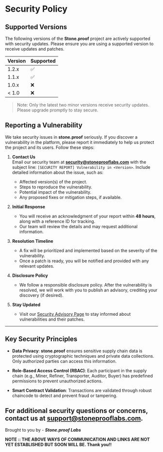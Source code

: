 # Security Policy

## Supported Versions

The following versions of the **Stone.proof** project are actively supported with security updates. Please ensure you are using a supported version to receive updates and patches.

| Version | Supported          |
| ------- | ------------------ |
| 1.2.x   | :white_check_mark: |
| 1.1.x   | :white_check_mark: |
| 1.0.x   | :x:                |
| < 1.0   | :x:                |

> Note: Only the latest two minor versions receive security updates. Please upgrade promptly to stay secure.

## Reporting a Vulnerability

We take security issues in **stone.proof** seriously. If you discover a vulnerability in the platform, please report it immediately to help us protect the project and its users. Follow these steps:

1. **Contact Us**  
   Email our security team at **security@stoneprooflabs.com** with the subject line: `[SECURITY REPORT] Vulnerability in <Version>`. Include detailed information about the issue, such as:
   - Affected version(s) of the project.
   - Steps to reproduce the vulnerability.
   - Potential impact of the vulnerability.
   - Any proposed fixes or mitigation steps, if available.

2. **Initial Response**  
   - You will receive an acknowledgment of your report within **48 hours**, along with a reference ID for tracking.
   - Our team will review the details and may request additional information.

3. **Resolution Timeline**  
   - A fix will be prioritized and implemented based on the severity of the vulnerability.
   - Once a patch is ready, you will be notified and provided with any relevant updates.

4. **Disclosure Policy**  
   - We follow a responsible disclosure policy. After the vulnerability is resolved, we will work with you to publish an advisory, crediting your discovery (if desired).

5. **Stay Updated**  
   - Visit our [Security Advisory Page](https://stoneprooflabs.com/security-advisories) to stay informed about vulnerabilities and their patches.

---

## Key Security Principles

- **Data Privacy**: **stone.proof** ensures sensitive supply chain data is protected using cryptographic techniques and private data collections. Only authorized parties can access this information.
  
- **Role-Based Access Control (RBAC)**: Each participant in the supply chain (e.g., Miner, Refiner, Transporter, Auditor, Buyer) has predefined permissions to prevent unauthorized actions.
  
- **Smart Contract Validation**: Transactions are validated through robust chaincode to detect and prevent fraud or tampering.

For additional security questions or concerns, contact us at **support@stoneprooflabs.com**.
-------------------------------

Brought to you by - _**Stone.proof Labs**_

**NOTE :: THE ABOVE WAYS OF COMMUNICATION AND LINKS ARE NOT YET ESTABLISHED BUT SOON WILL BE. Thank you!!**
